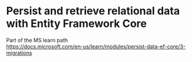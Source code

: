 # Persist and retrieve relational data with Entity Framework Core  
Part of the MS learn path  
https://docs.microsoft.com/en-us/learn/modules/persist-data-ef-core/3-migrations